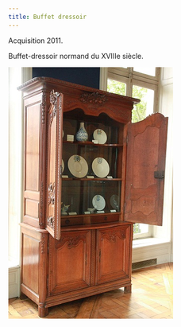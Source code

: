 ```yaml
---
title: Buffet dressoir
---
```


Acquisition 2011.

Buffet-dressoir normand du XVIIIe siècle.

![Buffet-dressoir normand du XVIIIe siècle.](/fichiers/oeuvres/2011-buffet.jpg)
